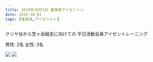 ```yaml
---
title: 2019年10月1日 蓬莱峡アイゼントレ
date: 2019-10-01
tags: [蓬莱峡,アイゼントレ]
---
```


クリヤ谷から笠ヶ岳縦走に向けての
平日活動会員アイゼントレーニング

男性: 2名
女性: 3名


![](/2019/10/01/20191001/1.jpg)
![](/2019/10/01/20191001/2.jpg)
